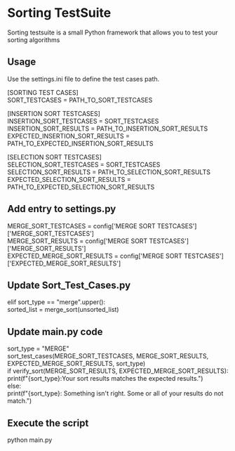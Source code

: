 <body>
  <h1>Sorting TestSuite</h1>

Sorting testsuite is a small Python framework that allows you to test your sorting algorithms <br />

## Usage
Use the settings.ini file to define the test cases path. <br />
 
[SORTING TEST CASES] <br />
SORT_TESTCASES = PATH_TO_SORT_TESTCASES <br />

[INSERTION SORT TESTCASES] <br />
INSERTION_SORT_TESTCASES = SORT_TESTCASES <br />
INSERTION_SORT_RESULTS = PATH_TO_INSERTION_SORT_RESULTS <br />
EXPECTED_INSERTION_SORT_RESULTS = PATH_TO_EXPECTED_INSERTION_SORT_RESULTS <br />

[SELECTION SORT TESTCASES] <br />
SELECTION_SORT_TESTCASES = SORT_TESTCASES <br />
SELECTION_SORT_RESULTS = PATH_TO_SELECTION_SORT_RESULTS <br />
EXPECTED_SELECTION_SORT_RESULTS = PATH_TO_EXPECTED_SELECTION_SORT_RESULTS <br />

## Add entry to settings.py
MERGE_SORT_TESTCASES = config['MERGE SORT TESTCASES']['MERGE_SORT_TESTCASES'] <br />
MERGE_SORT_RESULTS = config['MERGE SORT TESTCASES']['MERGE_SORT_RESULTS'] <br />
EXPECTED_MERGE_SORT_RESULTS = config['MERGE SORT TESTCASES']['EXPECTED_MERGE_SORT_RESULTS'] <br />

## Update Sort_Test_Cases.py
elif sort_type == "merge".upper(): <br />
    sorted_list = merge_sort(unsorted_list)

## Update main.py code

sort_type = "MERGE" <br />
sort_test_cases(MERGE_SORT_TESTCASES, MERGE_SORT_RESULTS, EXPECTED_MERGE_SORT_RESULTS, sort_type) <br />
if verify_sort(MERGE_SORT_RESULTS, EXPECTED_MERGE_SORT_RESULTS): <br />
  print(f"{sort_type}:Your sort results matches the expected results.") <br />
else: <br />
  print(f"{sort_type}: Something isn't right. Some or all of your results do not match.")<br />

## Execute the script
python main.py
</body>

